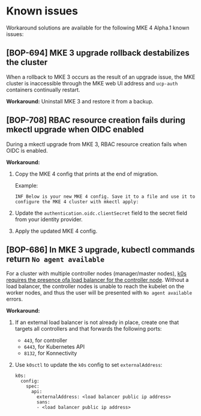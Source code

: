 # Known issues

Workaround solutions are available for the following MKE 4 Alpha.1 known
issues:

## [BOP-694] MKE 3 upgrade rollback destabilizes the cluster

When a rollback to MKE 3 occurs as the result of an upgrade issue, the MKE
cluster is inaccessible through the MKE web UI address and ``ucp-auth``
containers continually restart.

**Workaround:** Uninstall MKE 3 and restore it from a backup.

## [BOP-708] RBAC resource creation fails during mkectl upgrade when OIDC enabled

During a mkectl upgrade from MKE 3, RBAC resource creation fails when OIDC is
enabled.

**Workaround:**

1. Copy the MKE 4 config that prints at the end of migration.

   Example:

   ```
   INF Below is your new MKE 4 config. Save it to a file and use it to configure the MKE 4 cluster with mkectl apply:
   ```

2. Update the ``authentication.oidc.clientSecret`` field to the secret field
   from your identity provider.

3. Apply the updated MKE 4 config.

## [BOP-686] In MKE 3 upgrade, kubectl commands return ``No agent available``

For a cluster with multiple controller nodes (manager/master nodes), [k0s
requires the presence ofa load balancer for the controller
node](https://docs.k0sproject.io/head/high-availability/ ). Without a load
balancer, the controller nodes is unable to reach the kubelet on the worker
nodes, and thus the user will be presented with ``No agent available`` errors.

**Workaround:**

1. If an external load balancer is not already in place, create one that
   targets all controllers and that forwards the following ports:

   - `443`, for controller
   - `6443`, for Kubernetes API
   - `8132`, for Konnectivity

2. Use `k0sctl` to update the `k0s` config to set `externalAddress`:

   ```
   k0s:
     config:
       spec:
         api:
           externalAddress: <load balancer public ip address>
           sans:
           - <load balancer public ip address>
   ```
